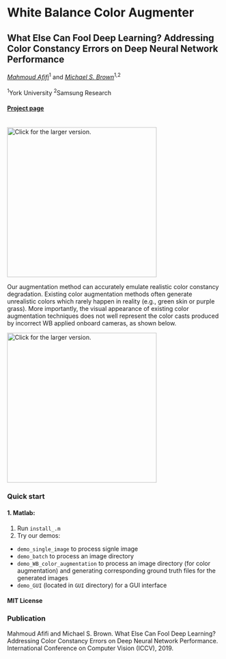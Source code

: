 # White Balance Color Augmenter

## What Else Can Fool Deep Learning? Addressing Color Constancy Errors on Deep Neural Network Performance

*[Mahmoud Afifi](https://sites.google.com/view/mafifi)*<sup>1</sup> and *[Michael S. Brown](http://www.cse.yorku.ca/~mbrown/)*<sup>1,2</sup>
<br></br><sup>1</sup>York University  <sup>2</sup>Samsung Research

#### [Project page](http://cvil.eecs.yorku.ca/projects/public_html/wb_emulation/index.html)

<br>
<img src="https://drive.google.com/uc?export=view&id=1hFq00SmUo4-xUZFJQAqMRQNkwO6NIu6w" style="width: 350px; max-width: 100%; height: auto" title="Click for the larger version." />

Our augmentation method can accurately emulate realistic color constancy degradation. Existing color augmentation methods often generate unrealistic colors which rarely happen in reality (e.g., green skin or purple grass). More importantly, the visual appearance of existing color augmentation techniques does not well represent the color casts produced by incorrect WB applied onboard cameras, as shown below.

<img src="https://drive.google.com/uc?export=view&id=1xDF4mjD9AyIEAgbVT38ygRvw0K_o3MN-" style="width: 350px; max-width: 100%; height: auto" title="Click for the larger version." />


### Quick start
#### 1. Matlab:
 1. Run `install_.m`
 2. Try our demos: 
  * `demo_single_image` to process signle image
  * `demo_batch` to process an image directory
  * `demo_WB_color_augmentation` to process an image directory (for color augmentation) and generating corresponding ground truth files for the generated images
  * `demo_GUI` (located in `GUI` directory) for a GUI interface 


#### MIT License

### Publication
Mahmoud Afifi and Michael S. Brown. What Else Can Fool Deep Learning? Addressing Color Constancy Errors on Deep Neural Network Performance. International Conference on Computer Vision (ICCV), 2019.



